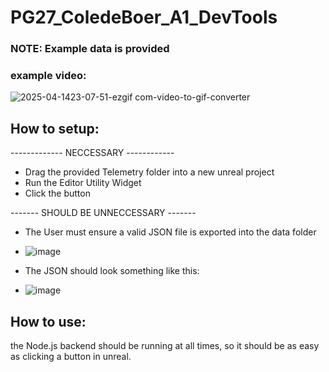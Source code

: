 # PG27_ColedeBoer_A1_DevTools

### NOTE: **Example data is provided**

### **example video:**
![2025-04-1423-07-51-ezgif com-video-to-gif-converter](https://github.com/user-attachments/assets/c81f54d9-b3e9-4876-9c44-120793bf5acc)


## How to setup:
------------- NECCESSARY ------------

- Drag the provided Telemetry folder into a new unreal project
- Run the Editor Utility Widget
- Click the button

------- SHOULD BE UNNECCESSARY -------

- The User must ensure a valid JSON file is exported into the data folder
- ![image](https://github.com/user-attachments/assets/53cf85a8-0447-4682-8849-10105fdab8cf)

- The JSON should look something like this:
- ![image](https://github.com/user-attachments/assets/5fa1a90c-c390-40c4-b56b-9318a58ede05)



## How to use:
the Node.js backend should be running at all times, so it should be as easy as clicking a button in unreal. 
